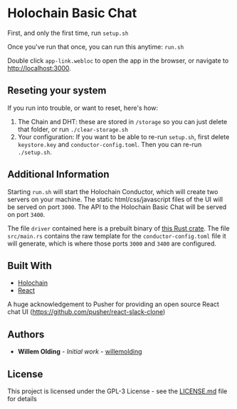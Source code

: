 # Holochain Basic Chat

First, and only the first time, run `setup.sh`

Once you've run that once, you can run this anytime: `run.sh`

Double click `app-link.webloc` to open the app in the browser, or navigate to [http://localhost:3000](http://localhost:3000).

## Reseting your system

If you run into trouble, or want to reset, here's how:

1. The Chain and DHT: these are stored in `/storage` so you can just delete that folder, or run `./clear-storage.sh`
2. Your configuration: If you want to be able to re-run `setup.sh`, first delete `keystore.key` and `conductor-config.toml`. Then you can re-run `./setup.sh`.

## Additional Information

Starting `run.sh` will start the Holochain Conductor, which will create two servers on your machine. The static html/css/javascript files of the UI will be served on port `3000`. The API to the Holochain Basic Chat will be served on port `3400`.

The file `driver` contained here is a prebuilt binary of [this Rust crate](https://github.com/Connoropolous/keyfile-plus-config-creator). The file `src/main.rs` contains the raw template for the `conductor-config.toml` file it will generate, which is where those ports `3000` and `3400` are configured.


## Built With

* [Holochain](https://developer.holochain.org/)
* [React](https://reactjs.org/)

A huge acknowledgement to Pusher for providing an open source React chat UI (https://github.com/pusher/react-slack-clone)

## Authors

* **Willem Olding** - *Initial work* - [willemolding](https://github.com/willemolding)

## License

This project is licensed under the GPL-3 License - see the [LICENSE.md](LICENSE.md) file for details

